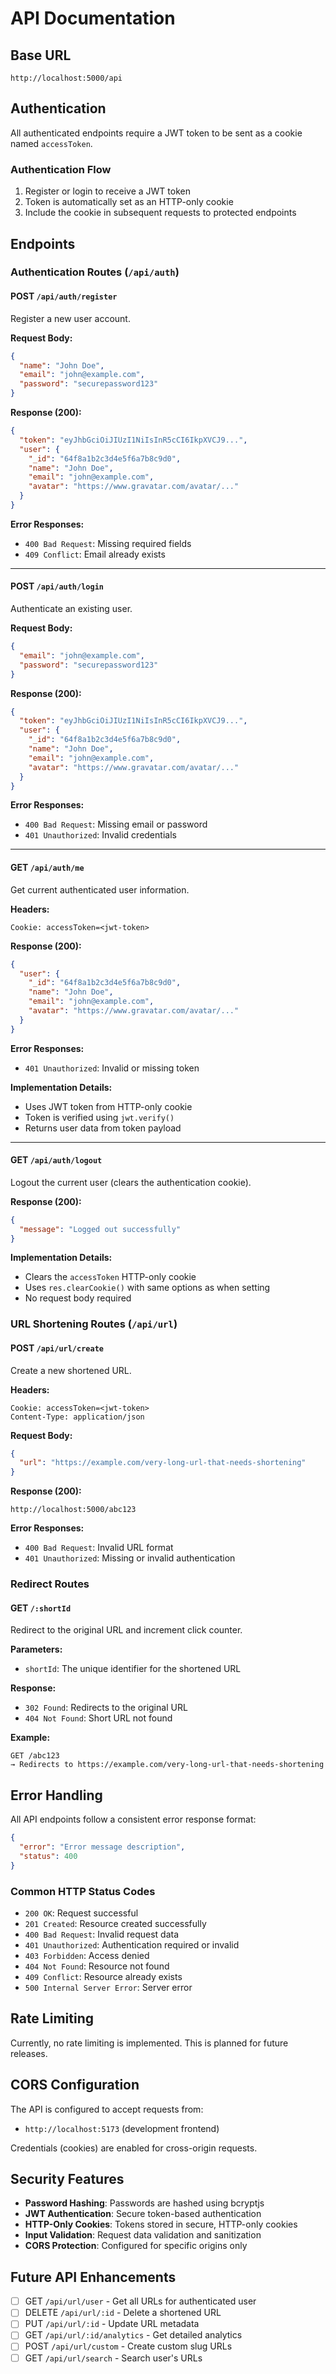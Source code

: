 # API Documentation

## Base URL
```
http://localhost:5000/api
```

## Authentication

All authenticated endpoints require a JWT token to be sent as a cookie named `accessToken`.

### Authentication Flow
1. Register or login to receive a JWT token
2. Token is automatically set as an HTTP-only cookie
3. Include the cookie in subsequent requests to protected endpoints

## Endpoints

### Authentication Routes (`/api/auth`)

#### POST `/api/auth/register`
Register a new user account.

**Request Body:**
```json
{
  "name": "John Doe",
  "email": "john@example.com",
  "password": "securepassword123"
}
```

**Response (200):**
```json
{
  "token": "eyJhbGciOiJIUzI1NiIsInR5cCI6IkpXVCJ9...",
  "user": {
    "_id": "64f8a1b2c3d4e5f6a7b8c9d0",
    "name": "John Doe",
    "email": "john@example.com",
    "avatar": "https://www.gravatar.com/avatar/..."
  }
}
```

**Error Responses:**
- `400 Bad Request`: Missing required fields
- `409 Conflict`: Email already exists

---

#### POST `/api/auth/login`
Authenticate an existing user.

**Request Body:**
```json
{
  "email": "john@example.com",
  "password": "securepassword123"
}
```

**Response (200):**
```json
{
  "token": "eyJhbGciOiJIUzI1NiIsInR5cCI6IkpXVCJ9...",
  "user": {
    "_id": "64f8a1b2c3d4e5f6a7b8c9d0",
    "name": "John Doe",
    "email": "john@example.com",
    "avatar": "https://www.gravatar.com/avatar/..."
  }
}
```

**Error Responses:**
- `400 Bad Request`: Missing email or password
- `401 Unauthorized`: Invalid credentials

---

#### GET `/api/auth/me`
Get current authenticated user information.

**Headers:**
```
Cookie: accessToken=<jwt-token>
```

**Response (200):**
```json
{
  "user": {
    "_id": "64f8a1b2c3d4e5f6a7b8c9d0",
    "name": "John Doe",
    "email": "john@example.com",
    "avatar": "https://www.gravatar.com/avatar/..."
  }
}
```

**Error Responses:**
- `401 Unauthorized`: Invalid or missing token

**Implementation Details:**
- Uses JWT token from HTTP-only cookie
- Token is verified using `jwt.verify()`
- Returns user data from token payload

---

#### GET `/api/auth/logout`
Logout the current user (clears the authentication cookie).

**Response (200):**
```json
{
  "message": "Logged out successfully"
}
```

**Implementation Details:**
- Clears the `accessToken` HTTP-only cookie
- Uses `res.clearCookie()` with same options as when setting
- No request body required

### URL Shortening Routes (`/api/url`)

#### POST `/api/url/create`
Create a new shortened URL.

**Headers:**
```
Cookie: accessToken=<jwt-token>
Content-Type: application/json
```

**Request Body:**
```json
{
  "url": "https://example.com/very-long-url-that-needs-shortening"
}
```

**Response (200):**
```
http://localhost:5000/abc123
```

**Error Responses:**
- `400 Bad Request`: Invalid URL format
- `401 Unauthorized`: Missing or invalid authentication

### Redirect Routes

#### GET `/:shortId`
Redirect to the original URL and increment click counter.

**Parameters:**
- `shortId`: The unique identifier for the shortened URL

**Response:**
- `302 Found`: Redirects to the original URL
- `404 Not Found`: Short URL not found

**Example:**
```
GET /abc123
→ Redirects to https://example.com/very-long-url-that-needs-shortening
```

## Error Handling

All API endpoints follow a consistent error response format:

```json
{
  "error": "Error message description",
  "status": 400
}
```

### Common HTTP Status Codes

- `200 OK`: Request successful
- `201 Created`: Resource created successfully
- `400 Bad Request`: Invalid request data
- `401 Unauthorized`: Authentication required or invalid
- `403 Forbidden`: Access denied
- `404 Not Found`: Resource not found
- `409 Conflict`: Resource already exists
- `500 Internal Server Error`: Server error

## Rate Limiting

Currently, no rate limiting is implemented. This is planned for future releases.

## CORS Configuration

The API is configured to accept requests from:
- `http://localhost:5173` (development frontend)

Credentials (cookies) are enabled for cross-origin requests.

## Security Features

- **Password Hashing**: Passwords are hashed using bcryptjs
- **JWT Authentication**: Secure token-based authentication
- **HTTP-Only Cookies**: Tokens stored in secure, HTTP-only cookies
- **Input Validation**: Request data validation and sanitization
- **CORS Protection**: Configured for specific origins only

## Future API Enhancements

- [ ] GET `/api/url/user` - Get all URLs for authenticated user
- [ ] DELETE `/api/url/:id` - Delete a shortened URL
- [ ] PUT `/api/url/:id` - Update URL metadata
- [ ] GET `/api/url/:id/analytics` - Get detailed analytics
- [ ] POST `/api/url/custom` - Create custom slug URLs
- [ ] GET `/api/url/search` - Search user's URLs
